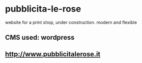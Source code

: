 # pubblicita-le-rose

website for a print shop, under construction.
modern and flexible

CMS used:
wordpress
-
http://www.pubblicitalerose.it
-
